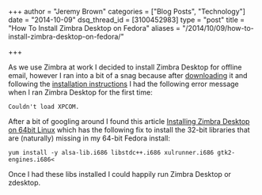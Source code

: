 +++
author = "Jeremy Brown"
categories = ["Blog Posts", "Technology"]
date = "2014-10-09"
dsq_thread_id = [3100452983]
type = "post"
title = "How To Install Zimbra Desktop on Fedora"
aliases = "/2014/10/09/how-to-install-zimbra-desktop-on-fedora/"

+++

As we use Zim­bra at work I decided to install Zim­bra Desk­top for offline email, how­ever I ran into a bit of a snag because after [down­load­ing](http://www.zimbra.com/downloads/zimbra-desktop) it and fol­low­ing the [instal­la­tion instruc­tions](http://www.zimbra.com/documentation/zimbra-desktop) I had the fol­low­ing error mes­sage when I ran Zim­bra Desk­top for the first time:

```Couldn't load XPCOM.```

After a bit of googling around I found this arti­cle [Installing Zim­bra Desk­top on 64bit Linux](http://wiki.zimbra.com/wiki/Installing_Zimbra_Desktop_on_64bit_Linux) which has the fol­low­ing fix to install the 32-bit libraries that are (nat­u­rally) miss­ing in my 64-bit Fedora install:

```yum install -y alsa-lib.i686 libstdc++.i686 xulrunner.i686 gtk2-engines.i686<```

Once I had these libs installed I could hap­pily run Zim­bra Desk­top or zdesktop.

 
